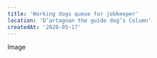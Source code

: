 ```yaml
---
title: 'Working dogs queue for jobkeeper'
location: 'D’artagnan the guide dog’s Column'
createdAt: '2020-05-17'
---
```


Image